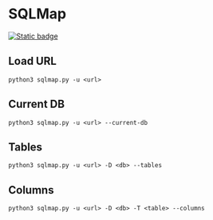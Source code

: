# SQLMap 

[![Static badge](https://img.shields.io/badge/SQL-SQLMap-yellow)](https://github.com/sqlmapproject/sqlmap)

## Load URL
```
python3 sqlmap.py -u <url>
```
## Current DB
```
python3 sqlmap.py -u <url> --current-db
```
## Tables
```
python3 sqlmap.py -u <url> -D <db> --tables
```
## Columns
```
python3 sqlmap.py -u <url> -D <db> -T <table> --columns
```
